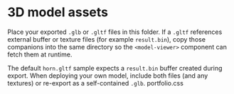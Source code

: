 # 3D model assets

Place your exported `.glb` or `.gltf` files in this folder. If a `.gltf` references external buffer or texture files (for example `result.bin`), copy those companions into the same directory so the `<model-viewer>` component can fetch them at runtime.

The default `horn.gltf` sample expects a `result.bin` buffer created during export. When deploying your own model, include both files (and any textures) or re-export as a self-contained `.glb`.
portfolio.css
